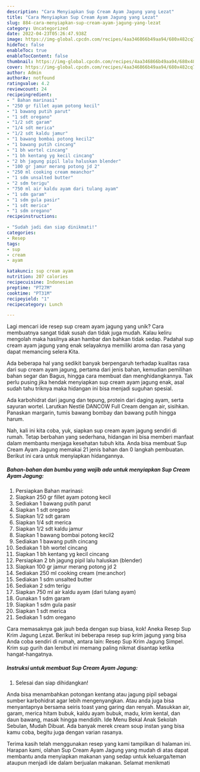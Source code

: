 ```yaml
---
description: "Cara Menyiapkan Sup Cream Ayam Jagung yang Lezat"
title: "Cara Menyiapkan Sup Cream Ayam Jagung yang Lezat"
slug: 884-cara-menyiapkan-sup-cream-ayam-jagung-yang-lezat
category: Uncategorized
date: 2022-04-23T05:26:47.938Z
image: https://img-global.cpcdn.com/recipes/4aa346866b49aa94/680x482cq70/sup-cream-ayam-jagung-foto-resep-utama.jpg
hideToc: false
enableToc: true
enableTocContent: false
thumbnail: https://img-global.cpcdn.com/recipes/4aa346866b49aa94/680x482cq70/sup-cream-ayam-jagung-foto-resep-utama.jpg
cover: https://img-global.cpcdn.com/recipes/4aa346866b49aa94/680x482cq70/sup-cream-ayam-jagung-foto-resep-utama.jpg
author: Admin
authorAv: notfound
ratingvalue: 4.2
reviewcount: 24
recipeingredient:
- " Bahan marinasi"
- "250 gr fillet ayam potong kecil"
- "1 bawang putih parut"
- "1 sdt oregano"
- "1/2 sdt garam"
- "1/4 sdt merica"
- "1/2 sdt kaldu jamur"
- "1 bawang bombai potong kecil2"
- "1 bawang putih cincang"
- "1 bh wortel cincang"
- "1 bh kentang yg kecil cincang"
- "2 bh jagung pipil lalu haluskan blender"
- "100 gr jamur merang potong jd 2"
- "250 ml cooking cream meanchor"
- "1 sdm unsalted butter"
- "2 sdm terigu"
- "750 ml air kaldu ayam dari tulang ayam"
- "1 sdm garam"
- "1 sdm gula pasir"
- "1 sdt merica"
- "1 sdm oregano"
recipeinstructions:

- "Sudah jadi dan siap dinikmati!"
categories:
- Resep
tags:
- sup
- cream
- ayam

katakunci: sup cream ayam 
nutrition: 207 calories
recipecuisine: Indonesian
preptime: "PT27M"
cooktime: "PT31M"
recipeyield: "1"
recipecategory: Lunch

---
```





Lagi mencari ide resep sup cream ayam jagung yang unik? Cara membuatnya sangat tidak susah dan tidak juga mudah. Kalau keliru mengolah maka hasilnya akan hambar dan bahkan tidak sedap. Padahal sup cream ayam jagung yang enak selayaknya memiliki aroma dan rasa yang dapat memancing selera Kita.





Ada beberapa hal yang sedikit banyak berpengaruh terhadap kualitas rasa dari sup cream ayam jagung, pertama dari jenis bahan, kemudian pemilihan bahan segar dan Bagus, hingga cara membuat dan menghidangkannya. Tak perlu pusing jika hendak menyiapkan sup cream ayam jagung enak,      asal sudah tahu triknya maka hidangan ini bisa menjadi suguhan spesial.














Ada karbohidrat dari jagung dan tepung, protein dari daging ayam, serta sayuran wortel. Larutkan Nestlé DANCOW Full Cream dengan air, sisihkan. Panaskan margarin, tumis bawang bombay dan bawang putih hingga harum.






Nah, kali ini kita coba, yuk, siapkan sup cream ayam jagung sendiri di rumah. Tetap berbahan yang sederhana, hidangan ini bisa memberi manfaat dalam membantu menjaga kesehatan tubuh kita. Anda bisa membuat Sup Cream Ayam Jagung memakai 21 jenis bahan dan 0 langkah pembuatan. Berikut ini cara untuk menyiapkan hidangannya.

<!--inarticleads1-->

##### Bahan-bahan dan bumbu yang wajib ada untuk menyiapkan Sup Cream Ayam Jagung:

1. Persiapkan  Bahan marinasi:
1. Siapkan 250 gr fillet ayam potong kecil
1. Sediakan 1 bawang putih parut
1. Siapkan 1 sdt oregano
1. Siapkan 1/2 sdt garam
1. Siapkan 1/4 sdt merica
1. Siapkan 1/2 sdt kaldu jamur
1. Siapkan 1 bawang bombai potong kecil2
1. Sediakan 1 bawang putih cincang
1. Sediakan 1 bh wortel cincang
1. Siapkan 1 bh kentang yg kecil cincang
1. Persiapkan 2 bh jagung pipil lalu haluskan (blender)
1. Siapkan 100 gr jamur merang potong jd 2
1. Sediakan 250 ml cooking cream (me:anchor)
1. Sediakan 1 sdm unsalted butter
1. Sediakan 2 sdm terigu
1. Siapkan 750 ml air kaldu ayam (dari tulang ayam)
1. Gunakan 1 sdm garam
1. Siapkan 1 sdm gula pasir
1. Siapkan 1 sdt merica
1. Sediakan 1 sdm oregano


Cara memasaknya gak jauh beda dengan sup biasa, kok! Aneka Resep Sup Krim Jagung Lezat. Berikut ini beberapa resep sup krim jagung yang bisa Anda coba sendiri di rumah, antara lain: Resep Sup Krim Jagung Simpel. Krim sup gurih dan lembut ini memang paling nikmat disantap ketika hangat-hangatnya. 

<!--inarticleads2-->

##### Instruksi untuk membuat Sup Cream Ayam Jagung:


1. Selesai dan siap dihidangkan!

Anda bisa menambahkan potongan kentang atau jagung pipil sebagai sumber karbohidrat agar lebih mengenyangkan. Atau anda juga bisa menyantapnya bersama seiris toast yang garing dan renyah. Masukkan air, garam, merica hitam bubuk, kaldu ayam bubuk, madu, krim kental, dan daun bawang, masak hingga mendidih. Ide Menu Bekal Anak Sekolah Sebulan, Mudah Dibuat. Ada banyak merek cream soup instan yang bisa kamu coba, begitu juga dengan varian rasanya. 

Terima kasih telah menggunakan resep yang kami tampilkan di halaman ini. Harapan kami, olahan Sup Cream Ayam Jagung yang mudah di atas dapat membantu anda menyiapkan makanan yang sedap untuk keluarga/teman ataupun menjadi ide dalam berjualan makanan. Selamat menikmati
